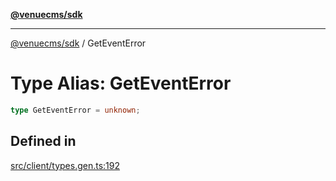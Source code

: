 [**@venuecms/sdk**](../Index.md)

***

[@venuecms/sdk](../Index.md) / GetEventError

# Type Alias: GetEventError

```ts
type GetEventError = unknown;
```

## Defined in

[src/client/types.gen.ts:192](https://github.com/venuecms/sdk/blob/7543b83415eb4130a2d88204751cb0c3e7f6d4ab/src/client/types.gen.ts#L192)
